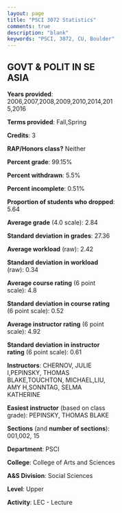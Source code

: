 ```yaml
---
layout: page
title: "PSCI 3072 Statistics"
comments: true
description: "blank"
keywords: "PSCI, 3072, CU, Boulder"
--- 
```

<head>
<script src="https://ajax.googleapis.com/ajax/libs/jquery/2.1.3/jquery.min.js"></script>
<script src="https://dl.dropboxusercontent.com/s/pc42nxpaw1ea4o9/highcharts.js?dl=0"></script>
<!-- <script src="../assets/js/highcharts.js"></script> -->
<style type="text/css">@font-face {
	font-family: "Bebas Neue";
	src: url(https://www.filehosting.org/file/details/544349/BebasNeue%20Regular.otf) format("opentype");
	}
	h1.Bebas { 
		font-family: "Bebas Neue", Verdana, Tahoma;
	}
</style>
</head>
<body>
	<div id="container" style="float: right; width: 45%; height: 88%; margin-left: 2.5%; margin-right: 2.5%;"></div>
	<script language="JavaScript">
		$(document).ready(function() {
		var chart = {type: 'column'};
		var title = {text: 'Grade Distribution'};
		var xAxis = {categories: ['A','B','C','D','F'],crosshair: true};
		var yAxis = {min: 0,title: {text: 'Percentage'}};
		var tooltip = {headerFormat: '<center><b><span style="font-size:20px">{point.key}</span></b></center>',
		               pointFormat: '<td style="padding:0"><b>{point.y:.1f}%</b></td>',
		               footerFormat: '</table>',shared: true,useHTML: true};
		var plotOptions = {column: {pointPadding: 0.0,borderWidth: 0}};  
		var credits = {enabled: false};var series= [{name: 'Percent',data: [29.26,44.09,18.04,3.81,4.81,]}];
		var json = {};
		json.chart = chart;
		json.title = title;
		json.tooltip = tooltip;
		json.xAxis = xAxis;
		json.yAxis = yAxis;  
		json.series = series;
		json.plotOptions = plotOptions;  
		json.credits = credits;
		$('#container').highcharts(json);
	});
	</script>
</body>
			   
## GOVT & POLIT IN SE ASIA

**Years provided**: 2006,2007,2008,2009,2010,2014,2015,2016

**Terms provided**: Fall,Spring

**Credits**: 3

**RAP/Honors class?** Neither

**Percent grade**: 99.15%

**Percent withdrawn**: 5.5%

**Percent incomplete**: 0.51%

**Proportion of students who dropped**: 5.64

**Average grade** (4.0 scale): 2.84

**Standard deviation in grades**: 27.36

**Average workload** (raw): 2.42

**Standard deviation in workload** (raw): 0.34

**Average course rating** (6 point scale): 4.8

**Standard deviation in course rating** (6 point scale): 0.52

**Average instructor rating** (6 point scale): 4.92

**Standard deviation in instructor rating** (6 point scale): 0.61

**Instructors**: CHERNOV, JULIE I,PEPINSKY, THOMAS BLAKE,TOUCHTON, MICHAEL,LIU, AMY H,SONNTAG, SELMA KATHERINE

**Easiest instructor** (based on class grade): PEPINSKY, THOMAS BLAKE

**Sections** (and **number of sections**): 001,002, 15

**Department**: PSCI

**College**: College of Arts and Sciences

**A&S Division**: Social Sciences

**Level**: Upper

**Activity**: LEC - Lecture